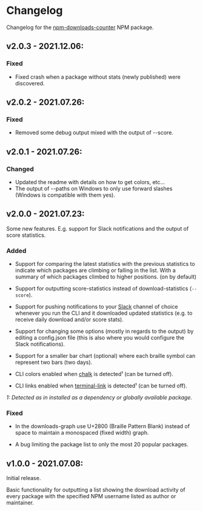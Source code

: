 # Changelog

Changelog for the [npm-downloads-counter](https://www.npmjs.com/package/npm-downloads-counter) NPM package.

## v2.0.3 - 2021.12.06:

### Fixed

* Fixed crash when a package without stats (newly published) were discovered.


## v2.0.2 - 2021.07.26:

### Fixed

* Removed some debug output mixed with the output of --score.


## v2.0.1 - 2021.07.26:

### Changed

* Updated the readme with details on how to get colors, etc...
* The output of --paths on Windows to only use forward slashes (Windows is compatible with them yes).


## v2.0.0 - 2021.07.23:

Some new features. E.g. support for Slack notifications and the output of score statistics.

### Added

* Support for comparing the latest statistics with the previous statistics to indicate which packages are climbing or falling in the list. With a summary of which packages climbed to higher positions. (on by default)

* Support for outputting score-statistics instead of download-statistics (`--score`).

* Support for pushing notifications to your [Slack](https://slack.com/) channel of choice whenever you run the CLI and it downloaded updated statistics (e.g. to receive daily download and/or score stats).

* Support for changing some options (mostly in regards to the output) by editing a config.json file (this is also where you would configure the Slack notifications).

* Support for a smaller bar chart (optional) where each braille symbol can represent two bars (two days).

* CLI colors enabled when [chalk](https://www.npmjs.com/package/chalk) is detected¹ (can be turned off).

* CLI links enabled when [terminal-link](https://www.npmjs.com/package/terminal-link) is detected¹ (can be turned off).

*1: Detected as in installed as a dependency or globally available package.*

### Fixed

* In the downloads-graph use U+2800 (Braille Pattern Blank) instead of space to maintain a monospaced (fixed width) graph.

* A bug limiting the package list to only the most 20 popular packages.


## v1.0.0 - 2021.07.08:

Initial release.

Basic functionality for outputting a list showing the download activity of every package with the specified NPM username listed as author or maintainer.
